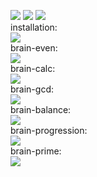 <a href="https://codeclimate.com/github/andreiyastrzhembski/project-lvl1-s328/maintainability"><img src="https://api.codeclimate.com/v1/badges/59f03761b21cbf3b65c1/maintainability" /></a>
<a href="https://codeclimate.com/github/andreiyastrzhembski/project-lvl1-s328/test_coverage"><img src="https://api.codeclimate.com/v1/badges/59f03761b21cbf3b65c1/test_coverage" /></a>
<a href="https://travis-ci.org/andreiyastrzhembski/project-lvl1-s328"><img src="https://travis-ci.org/andreiyastrzhembski/project-lvl1-s328.svg?branch=master"></a>
<br>installation:<br>
<a href="https://asciinema.org/a/szCnziRdpcgv7Wyx7bjCVRpg4" target="_blank"><img src="https://asciinema.org/a/szCnziRdpcgv7Wyx7bjCVRpg4.png" /></a>
<br>brain-even:<br>
<a href="https://asciinema.org/a/KhBx2WDyWvayM46ZtdIJhtVXm" target="_blank"><img src="https://asciinema.org/a/KhBx2WDyWvayM46ZtdIJhtVXm.png" /></a>
<br>brain-calc:<br>
<a href="https://asciinema.org/a/mn4w9O2tmjQWPM9u28ff3IKlI" target="_blank"><img src="https://asciinema.org/a/mn4w9O2tmjQWPM9u28ff3IKlI.png" /></a>
<br>brain-gcd:<br>
<a href="https://asciinema.org/a/HI47oBOiOnkDUaDbPR9oU6Uqz" target="_blank"><img src="https://asciinema.org/a/HI47oBOiOnkDUaDbPR9oU6Uqz.png" /></a>
<br>brain-balance:<br>
<a href="https://asciinema.org/a/JshPWCIJAT0iRgGFahnIMmeZp" target="_blank"><img src="https://asciinema.org/a/JshPWCIJAT0iRgGFahnIMmeZp.png" /></a>
<br>brain-progression:<br>
<a href="https://asciinema.org/a/n3WDbnN0Zf9E315ZEACzBzw55" target="_blank"><img src="https://asciinema.org/a/n3WDbnN0Zf9E315ZEACzBzw55.png" /></a>
<br>brain-prime:<br>
<a href="https://asciinema.org/a/GeeTyNhU9SegLZkxfcJ1f80uu" target="_blank"><img src="https://asciinema.org/a/GeeTyNhU9SegLZkxfcJ1f80uu.png" /></a>